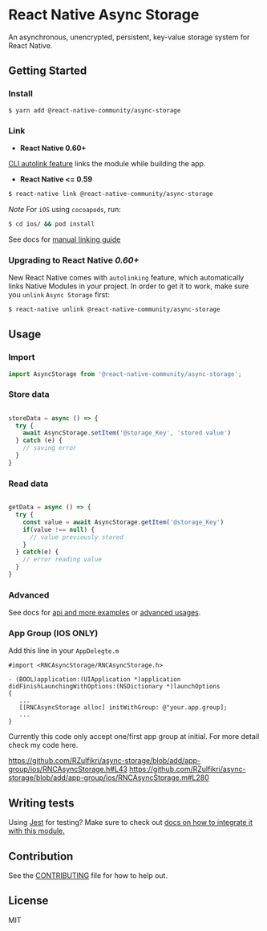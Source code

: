 # React Native Async Storage

An asynchronous, unencrypted, persistent, key-value storage system for React Native.


## Getting Started


### Install

```
$ yarn add @react-native-community/async-storage
```

### Link

- **React Native 0.60+**


[CLI autolink feature](https://github.com/react-native-community/cli/blob/master/docs/autolinking.md) links the module while building the app. 


- **React Native <= 0.59**


```bash
$ react-native link @react-native-community/async-storage
```


*Note* For `iOS` using `cocoapods`, run:

```bash
$ cd ios/ && pod install
```

See docs for [manual linking guide](docs/Linking.md)

### **Upgrading to React Native *0.60+*** 
 
New React Native comes with `autolinking` feature, which automatically links Native Modules in your project.
In order to get it to work, make sure you `unlink` `Async Storage` first:

```bash
$ react-native unlink @react-native-community/async-storage
```


## Usage

### Import

```js
import AsyncStorage from '@react-native-community/async-storage';
```

### Store data
```jsx

storeData = async () => {
  try {
    await AsyncStorage.setItem('@storage_Key', 'stored value')
  } catch (e) {
    // saving error
  }
}

```

### Read data
```jsx

getData = async () => {
  try {
    const value = await AsyncStorage.getItem('@storage_Key')
    if(value !== null) {
      // value previously stored
    }
  } catch(e) {
    // error reading value
  }
}

```
### Advanced
See docs for [api and more examples](docs/API.md) or [advanced usages](docs/advanced).

### App Group (IOS ONLY)
Add this line in your `AppDelegte.m`
```   
#import <RNCAsyncStorage/RNCAsyncStorage.h>

- (BOOL)application:(UIApplication *)application didFinishLaunchingWithOptions:(NSDictionary *)launchOptions
{
   ...
   [[RNCAsyncStorage alloc] initWithGroup: @"your.app.group];
   ...
}
```
Currently this code only accept one/first app group at initial. For more detail check my code here.

https://github.com/RZulfikri/async-storage/blob/add/app-group/ios/RNCAsyncStorage.h#L43
https://github.com/RZulfikri/async-storage/blob/add/app-group/ios/RNCAsyncStorage.m#L280


## Writing tests

Using [Jest](https://jestjs.io/) for testing? Make sure to check out [docs on how to integrate it with this module.](./docs/Jest-integration.md)

## Contribution

See the [CONTRIBUTING](CONTRIBUTING.md) file for how to help out.

## License

MIT
